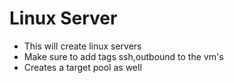 # Linux Server
- This will create linux servers
- Make sure to add tags ssh,outbound to the vm's
- Creates a target pool as well